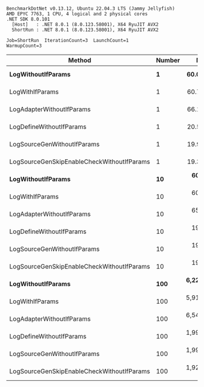 ```

BenchmarkDotNet v0.13.12, Ubuntu 22.04.3 LTS (Jammy Jellyfish)
AMD EPYC 7763, 1 CPU, 4 logical and 2 physical cores
.NET SDK 8.0.101
  [Host]   : .NET 8.0.1 (8.0.123.58001), X64 RyuJIT AVX2
  ShortRun : .NET 8.0.1 (8.0.123.58001), X64 RyuJIT AVX2

Job=ShortRun  IterationCount=3  LaunchCount=1  
WarmupCount=3  

```
| Method                                     | Number | Mean        | Error      | StdDev    | Min         | Max         | Gen0   | Allocated |
|------------------------------------------- |------- |------------:|-----------:|----------:|------------:|------------:|-------:|----------:|
| **LogWithoutIfParams**                         | **1**      |    **60.03 ns** |   **1.959 ns** |  **0.107 ns** |    **59.93 ns** |    **60.14 ns** | **0.0010** |      **88 B** |
| LogWithIfParams                            | 1      |    60.70 ns |   3.810 ns |  0.209 ns |    60.48 ns |    60.90 ns | 0.0010 |      88 B |
| LogAdapterWithoutIfParams                  | 1      |    66.16 ns |   7.615 ns |  0.417 ns |    65.88 ns |    66.64 ns | 0.0010 |      88 B |
| LogDefineWithoutIfParams                   | 1      |    20.53 ns |   2.572 ns |  0.141 ns |    20.43 ns |    20.69 ns |      - |         - |
| LogSourceGenWithoutIfParams                | 1      |    19.96 ns |   0.509 ns |  0.028 ns |    19.94 ns |    19.99 ns |      - |         - |
| LogSourceGenSkipEnableCheckWithoutIfParams | 1      |    19.33 ns |   4.236 ns |  0.232 ns |    19.15 ns |    19.59 ns |      - |         - |
| **LogWithoutIfParams**                         | **10**     |   **608.89 ns** |  **16.584 ns** |  **0.909 ns** |   **608.01 ns** |   **609.83 ns** | **0.0105** |     **880 B** |
| LogWithIfParams                            | 10     |   607.65 ns |  14.103 ns |  0.773 ns |   606.79 ns |   608.29 ns | 0.0105 |     880 B |
| LogAdapterWithoutIfParams                  | 10     |   654.79 ns |  17.093 ns |  0.937 ns |   654.14 ns |   655.86 ns | 0.0105 |     880 B |
| LogDefineWithoutIfParams                   | 10     |   197.93 ns |   0.544 ns |  0.030 ns |   197.91 ns |   197.96 ns |      - |         - |
| LogSourceGenWithoutIfParams                | 10     |   197.53 ns |   3.079 ns |  0.169 ns |   197.34 ns |   197.65 ns |      - |         - |
| LogSourceGenSkipEnableCheckWithoutIfParams | 10     |   193.46 ns |  45.421 ns |  2.490 ns |   191.67 ns |   196.30 ns |      - |         - |
| **LogWithoutIfParams**                         | **100**    | **6,225.03 ns** |  **68.830 ns** |  **3.773 ns** | **6,220.80 ns** | **6,228.04 ns** | **0.0992** |    **8800 B** |
| LogWithIfParams                            | 100    | 5,913.57 ns | 277.632 ns | 15.218 ns | 5,898.53 ns | 5,928.96 ns | 0.0992 |    8800 B |
| LogAdapterWithoutIfParams                  | 100    | 6,540.90 ns | 109.174 ns |  5.984 ns | 6,535.80 ns | 6,547.49 ns | 0.0992 |    8800 B |
| LogDefineWithoutIfParams                   | 100    | 1,990.93 ns |  97.165 ns |  5.326 ns | 1,987.40 ns | 1,997.05 ns |      - |         - |
| LogSourceGenWithoutIfParams                | 100    | 1,990.26 ns |  53.588 ns |  2.937 ns | 1,987.76 ns | 1,993.50 ns |      - |         - |
| LogSourceGenSkipEnableCheckWithoutIfParams | 100    | 1,922.77 ns |  38.675 ns |  2.120 ns | 1,921.03 ns | 1,925.13 ns |      - |         - |
